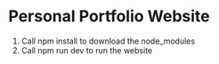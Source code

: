 # Personal Portfolio Website

  1. Call npm install to download the node_modules
  2. Call npm run dev to run the website
